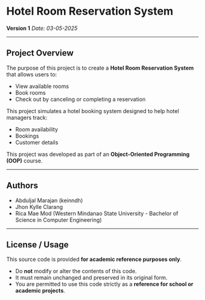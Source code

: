 # Hotel Room Reservation System

**Version 1**
*Date: 03-05-2025*

---

## Project Overview

The purpose of this project is to create a **Hotel Room Reservation System** that allows users to:

* View available rooms
* Book rooms
* Check out by canceling or completing a reservation

This project simulates a hotel booking system designed to help hotel managers track:

* Room availability
* Bookings
* Customer details

This project was developed as part of an **Object-Oriented Programming (OOP)** course.

---

## Authors

* Abduljal Marajan (keinndh)
* Jhon Kylle Clarang
* Rica Mae Mod
(Western Mindanao State University - Bachelor of Science in Computer Engineering)

---

## License / Usage

This source code is provided **for academic reference purposes only**.

* Do **not** modify or alter the contents of this code.
* It must remain unchanged and preserved in its original form.
* You are permitted to use this code strictly as a **reference for school or academic projects**.
